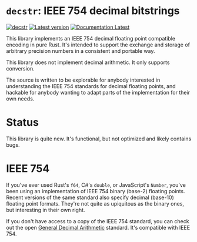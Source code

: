 # `decstr`: IEEE 754 decimal bitstrings

[![decstr](https://github.com/KodrAus/decstr/actions/workflows/ci.yml/badge.svg)](https://github.com/KodrAus/decstr/actions/workflows/ci.yml)
[![Latest version](https://img.shields.io/crates/v/decstr.svg)](https://crates.io/crates/decstr)
[![Documentation Latest](https://docs.rs/decstr/badge.svg)](https://docs.rs/decstr)

This library implements an IEEE 754 decimal floating point compatible encoding in pure Rust. It's intended to support the exchange and storage of arbitrary precision numbers in a consistent and portable way.

This library does not implement decimal arithmetic. It only supports conversion.

The source is written to be explorable for anybody interested in understanding the IEEE 754 standards for decimal floating points, and hackable for anybody wanting to adapt parts of the implementation for their own needs.

# Status

This library is quite new. It's functional, but not optimized and likely contains bugs.

# IEEE 754

If you've ever used Rust's `f64`, C#'s `double`, or JavaScript's `Number`, you've been using an implementation of IEEE 754 binary (base-2) floating points. Recent versions of the same standard also specify decimal (base-10) floating point formats. They're not quite as upiquitous as the binary ones, but interesting in their own right.

If you don't have access to a copy of the IEEE 754 standard, you can check out the open [General Decimal Arithmetic](https://speleotrove.com/decimal/) standard. It's compatible with IEEE 754.
